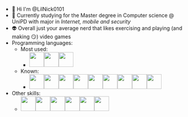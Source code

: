 - 👋 Hi I'm @LilNick0101
- :closed_book: Currently studying for the Master degree in Computer science @ UniPD with major in _Internet, mobile and security_
- :alien: Overall just your average nerd that likes exercising and playing (and making :smirk:) video games
- Programming languages:
  - Most used:
    - <img src="https://cdn.jsdelivr.net/gh/devicons/devicon@latest/icons/java/java-original-wordmark.svg" height=40 width=40/><img src="https://cdn.jsdelivr.net/gh/devicons/devicon@latest/icons/python/python-original-wordmark.svg" height=40 width=40/><img src="https://cdn.jsdelivr.net/gh/devicons/devicon@latest/icons/javascript/javascript-plain.svg" height=40 width=40/>
  - Known:
    - <img src="https://cdn.jsdelivr.net/gh/devicons/devicon@latest/icons/bash/bash-original.svg" height=40 width=40/><img src="https://cdn.jsdelivr.net/gh/devicons/devicon@latest/icons/ohmyzsh/ohmyzsh-original.svg" height=40 width=40/><img src="https://cdn.jsdelivr.net/gh/devicons/devicon@latest/icons/c/c-plain.svg" height=40 width=40/><img src="https://cdn.jsdelivr.net/gh/devicons/devicon@latest/icons/cplusplus/cplusplus-plain.svg" height=40 width=40/><img src="https://cdn.jsdelivr.net/gh/devicons/devicon@latest/icons/csharp/csharp-plain.svg" height=40 width=40/><img src="https://cdn.jsdelivr.net/gh/devicons/devicon@latest/icons/typescript/typescript-plain.svg" height=40 width=40/><img src="https://cdn.jsdelivr.net/gh/devicons/devicon@latest/icons/kotlin/kotlin-original.svg" height=40 width=40/><img src="https://cdn.jsdelivr.net/gh/devicons/devicon@latest/icons/php/php-original.svg" height=40 width=40/><img src="https://cdn.jsdelivr.net/gh/devicons/devicon@latest/icons/rust/rust-original.svg" height=40 width=40/>
- Other skills:
  - <img src="https://www.eu-startups.com/wp-content/uploads/2022/12/typst.jpg" height=40 width=40/><img src="https://cdn.jsdelivr.net/gh/devicons/devicon@latest/icons/canva/canva-original.svg" height=40 width=40/><img src="https://cdn.jsdelivr.net/gh/devicons/devicon@latest/icons/latex/latex-original.svg" height=40 width=40/><img src="https://cdn.jsdelivr.net/gh/devicons/devicon@latest/icons/docker/docker-plain.svg" height=40 width=40/><img src="https://cdn.jsdelivr.net/gh/devicons/devicon@latest/icons/kubernetes/kubernetes-plain.svg" height=40 width=40/><img src="https://cdn.jsdelivr.net/gh/devicons/devicon@latest/icons/notion/notion-original.svg" height=40 width=40/>
          
          
          
          
          
          
          
          
          
          

<!---
LilNick0101/LilNick0101 is a ✨ special ✨ repository because its `README.md` (this file) appears on your GitHub profile.
You can click the Preview link to take a look at your changes.
--->
